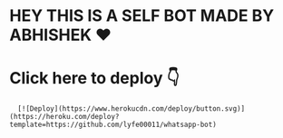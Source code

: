  # HEY THIS IS A SELF  BOT MADE BY ABHISHEK ❤


  # Click here to deploy 👇
      [![Deploy](https://www.herokucdn.com/deploy/button.svg)](https://heroku.com/deploy?template=https://github.com/lyfe00011/whatsapp-bot)
